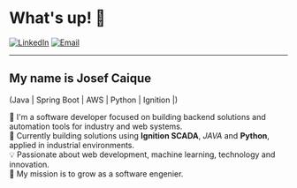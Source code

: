 # What's up! 👋

[![LinkedIn](https://img.shields.io/badge/LinkedIn-Josef%20Caique-blue?logo=linkedin)](https://www.linkedin.com/in/josef-silva-a21b06220/)
[![Email](https://img.shields.io/badge/Email-contato@josefcaique.dev-blue)](jcaique10@gmail.com)

---

## My name is Josef Caique

(Java | Spring Boot | AWS | Python | Ignition |)

🧠 I'm a software developer focused on building backend solutions and automation tools for industry and web systems.  
👷 Currently building solutions using **Ignition SCADA**, *JAVA* and **Python**, applied in industrial environments.  
💡 Passionate about web development, machine learning, technology and innovation.  
🎯 My mission is to grow as a software engenier.

